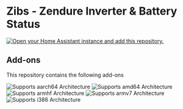 # Zibs - Zendure Inverter & Battery Status

[![Open your Home Assistant instance and add this repository.](https://my.home-assistant.io/badges/supervisor_add_addon_repository.svg)](homeassistant://hassio/store?repository_url=https://github.com/Furilax4577/zibs)

## Add-ons

This repository contains the following add-ons

![Supports aarch64 Architecture][aarch64-shield]
![Supports amd64 Architecture][amd64-shield]
![Supports armhf Architecture][armhf-shield]
![Supports armv7 Architecture][armv7-shield]
![Supports i386 Architecture][i386-shield]

[aarch64-shield]: https://img.shields.io/badge/aarch64-yes-green.svg
[amd64-shield]: https://img.shields.io/badge/amd64-yes-green.svg
[armhf-shield]: https://img.shields.io/badge/armhf-yes-green.svg
[armv7-shield]: https://img.shields.io/badge/armv7-yes-green.svg
[i386-shield]: https://img.shields.io/badge/i386-yes-green.svg
